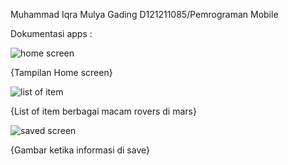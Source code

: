 Muhammad Iqra Mulya Gading
D121211085/Pemrograman Mobile


Dokumentasi apps :

![home screen](https://github.com/Iqramulya/MarsroversApps/assets/90173303/2e8f0710-ff58-42fa-bad1-26daf2f807ae)

{Tampilan Home screen}

![list of item](https://github.com/Iqramulya/MarsroversApps/assets/90173303/ea794ebe-61c7-4ee8-849b-3af267389096)

{List of item berbagai macam rovers di mars}

![saved screen](https://github.com/Iqramulya/MarsroversApps/assets/90173303/419ece13-3c6c-4412-92d4-b80623499e30)


{Gambar ketika informasi di save}

